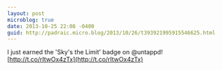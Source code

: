 ```yaml
---
layout: post
microblog: true
date: 2013-10-25 22:08 -0400
guid: http://padraic.micro.blog/2013/10/26/t393921995915546625.html
---
```

I just earned the 'Sky's the Limit' badge on @untappd! [http://t.co/rItwOx4zTx](http://t.co/rItwOx4zTx)
